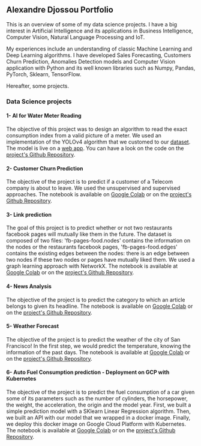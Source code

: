 ## Alexandre Djossou Portfolio

This is an overview of some of my data science projects. I have a big interest in Artificial Intelligence and its applications in Business Intelligence, Computer Vision, Natural Language Processing and IoT.

My experiences include an understanding of classic Machine Learning and Deep Learning algorithms. I have developed Sales Forecasting, Customers Churn Prediction, Anomalies Detection models and Computer Vision application with Python and its well known libraries such as Numpy, Pandas, PyTorch, Sklearn, TensorFlow.

Hereafter, some projects.

### Data Science projects

#### 1- AI for Water Meter Reading
The objective of this project was to design an algorithm to read the exact consumption index from a valid picture of a meter.
We used an implementation of the YOLOv4 algorithm that we customed to our [dataset](https://challengedata.ens.fr/participants/challenges/30/).
The model is live on a [web app](https://aiformeterreading-egtfacxaga-ew.a.run.app).
You can have a look on the code on the [project's Github Repository](https://github.com/dnalexen/ai_water_meter_reading). 

#### 2- Customer Churn Prediction
The objective of the project is to predict if a customer of a Telecom company is about to leave. We used the unsupervised and supervised approaches.
The notebook is available on [Google Colab](https://colab.research.google.com/drive/1hxmAAv_u4T6FptgBtSZQXdnVlsX8vp7y?usp=sharing) or on the [project's Github Repository](https://github.com/dnalexen/Customer-Churn-Prediction).

#### 3- Link prediction
The goal of this project is to predict whether or not two restaurants facebook pages will mutually like them in the future.
The dataset is composed of two files:
'fb-pages-food.nodes' contains the information on the nodes or the restaurants facebook pages,
'fb-pages-food.edges' contains the existing edges between the nodes: there is an edge between two nodes if these two nodes or pages have mutually liked them.
We used a graph learning approach with NetworkX. The notebook is available at [Google Colab](https://colab.research.google.com/drive/1fydeCFKegXcXS631ffZ3q94gdS71eX7K#scrollTo=PP_EfiynvYjK) or on the [project's Github Repository](https://github.com/dnalexen/link_prediction-fb_pages_food).

#### 4- News Analysis
The objective of the project is to predict the category to which an article belongs to given its headline. The notebook is available on [Google Colab](https://colab.research.google.com/drive/1A9xwy11OE_ZBrvljHHpnWdr57tg4SHS4?usp=sharing) or on the [project's Github Repository](https://github.com/dnalexen/News-Analysis).

#### 5- Weather Forecast
The objective of the project is to predict the weather of the city of San Francisco! In the first step, we would predict the temperature, knowing the information of the past days.
The notebook is available at [Google Colab](https://colab.research.google.com/drive/1jSXDF-ncZLScHIvKnP0X_NGaBbRurxiS?usp=sharing) or on the [project's Github Repository](https://github.com/dnalexen/Weather-Forecast).

#### 6- Auto Fuel Consumption prediction - Deployment on GCP with Kubernetes
The objective of the project is to predict the fuel consumption of a car given some of its parameters such as the number of cylinders, the horsepower, the weight, the acceleration, the origin and the model year. First, we built a simple prediction model with a SKlearn Linear Regression algorithm. Then, we built an API with our model that we wrapped in a docker image. Finally, we deploy this docker image on Google Cloud Platform with Kubernetes.
The notebook is available at [Google Colab](https://colab.research.google.com/drive/1RJ8QNmVddWdSGxEwQYg0BJzpF3XBjABj?usp=sharing) or on the [project's Github Repository](https://github.com/dnalexen/auto-mpg).
